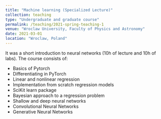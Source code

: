 ```yaml
---
title: "Machine learning (Specialized Lecture)"
collection: teaching
type: "Undergraduate and graduate course"
permalink: /teaching/2021-spring-teaching-1
venue: "Wroclaw University, Faculty of Physics and Astronomy"
date: 2021-03-01
location: "Wroclaw, Poland"
---
```

It was a short introduction to neural networks (10h of lecture and 10h of labs). The course consists of:

* Basics of Pytorch
* Differentiating in PyTorch
* Linear and nonlinear regression
* Implementation from scratch regression models
* SciKit learn package
* Bayesian approach to a regression problem
* Shallow and deep neural networks
* Convolutional Neural Networks
* Generative Neural Networks 
